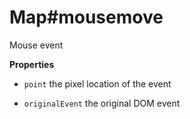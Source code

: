 # Map#mousemove

Mouse event

**Properties**

-   `point`  the pixel location of the event

-   `originalEvent`  the original DOM event

